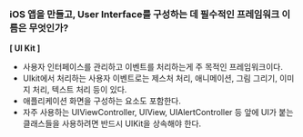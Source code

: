 ### iOS 앱을 만들고, User Interface를 구성하는 데 필수적인 프레임워크 이름은 무엇인가?

**[ UI Kit ]**

- 사용자 인터페이스를 관리하고 이벤트를 처리하는게 주 목적인 프레임워크이다. 
- UIkit에서 처리하는 사용자 이벤트로는 제스처 처리, 애니메이션, 그림 그리기, 이미지 처리, 텍스트 처리 등이 있다. 
- 애플리케이션 화면을 구성하는 요소도 포함한다.
- 자주 사용하는 UIViewController, UIView, UIAlertController 등 앞에 UI가 붙는 클래스들을 사용하려면 반드시 UIKit을 상속해야 한다.